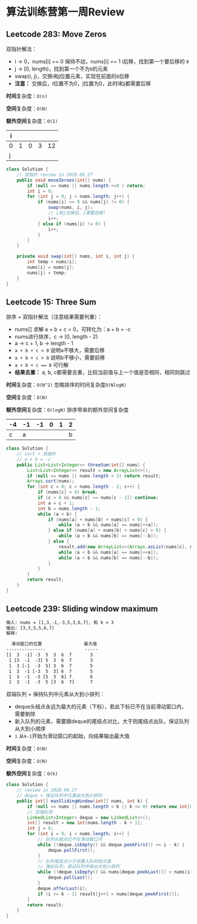 #  算法训练营第一周Review

## Leetcode 283: Move Zeros

双指针解法：

- i -> 0，nums[i] == 0 保持不动，nums[i] == 1 i后移，找到第一个要后移的 `0`
- j -> [0, length)，找到第一个不为`0`的元素
- swap(i, j)，交换i和j位置元素，实现在前面的`0`后移
- **注意：** 交换后，i位置不为0，j位置为0，此时i和j都需要后移

**时间**复杂度：`O(n)`

**空间**复杂度：`O(N)`

**额外空间**复杂度：`O(1)`

| i    |      |      |      |      |
| ---- | ---- | ---- | ---- | ---- |
| 0    | 1    | 0    | 3    | 12   |
| j    |      |      |      |      |

```java
class Solution {
    // 双指针 review in 2020.06.27
    public void moveZeroes(int[] nums) {
        if (null == nums || nums.length <=0 ) return;
        int i = 0;
        for (int j = 0; j < nums.length; j++) {
            if (nums[i] == 0 && nums[j] != 0) {
                swap(nums, i, j);
                // i和j交换后，i需要后移!
                i++;
            } else if (nums[i] != 0) {
                i++;
            }
        }
    }

    private void swap(int[] nums, int i, int j) {
        int temp = nums[i];
        nums[i] = nums[j];
        nums[j] = temp;
    }
}
```

## Leetcode 15: Three Sum

排序 + 双指针解法（注意结果需要判重）：

- nums[] 求解 a + b + c = 0，可转化为：a + b = -c
- nums进行排序，c -> [0, length - 2)
- a -> c + 1, b -> length - 1
- `a + b + c < 0` 说明a不够大，需要后移
- `a + b + c > 0` 说明b不够小，需要前移
- `a + b + c == 0` 可行解
- **结果去重：** a, b, c都需要去重，比较当前值与上一个值是否相同，相同则跳过

**时间**复杂度：`O(N^2)` 忽略排序的时间复杂度`O(NlogN)`

**空间**复杂度：`O(N)`

**额外空间**复杂度：`O(logN)` 排序带来的额外空间复杂度

| -4   | -1   | -1   | 0    | 1    | 2    |
| ---- | ---- | ---- | ---- | ---- | ---- |
| c    | a    |      |      |      | b    |

```java
class Solution {
    // sort + 双指针
    // a + b = -c
    public List<List<Integer>> threeSum(int[] nums) {
        List<List<Integer>> result = new ArrayList<>();
        if (null == nums || nums.length < 3) return result;
        Arrays.sort(nums);
        for (int c = 0; c < nums.length - 2; c++) {
            if (nums[c] > 0) break;
            if (c > 0 && nums[c] == nums[c - 1]) continue;
            int a = c + 1;
            int b = nums.length - 1;
            while (a < b) {
                if (nums[a] + nums[b] + nums[c] < 0) {
                    while (a < b && nums[a] == nums[++a]);
                } else if (nums[a] + nums[b] + nums[c] > 0) {
                    while (a < b && nums[b] == nums[--b]);
                } else {
                    result.add(new ArrayList<>(Arrays.asList(nums[c], nums[a], nums[b])));
                    while (a < b && nums[a] == nums[++a]);
                    while (a < b && nums[b] == nums[--b]);
                }
            }
        } 
        return result;
    }
}
```

## Leetcode 239: Sliding window maximum

```tex
输入: nums = [1,3,-1,-3,5,3,6,7], 和 k = 3
输出: [3,3,5,5,6,7] 
解释: 

  滑动窗口的位置                最大值
---------------               -----
[1  3  -1] -3  5  3  6  7       3
 1 [3  -1  -3] 5  3  6  7       3
 1  3 [-1  -3  5] 3  6  7       5
 1  3  -1 [-3  5  3] 6  7       5
 1  3  -1  -3 [5  3  6] 7       6
 1  3  -1  -3  5 [3  6  7]      7
```

双端队列 + 保持队列中元素从大到小排列：

- deque头结点永远为最大的元素（下标），若此下标已不在当前滑动窗口内，需要剔除
- 新入队列的元素，需要跟deque的尾结点对比，大于则尾结点出队，保证队列从大到小顺序
- `i` 从`k-1`开始为滑动窗口的起始，向结果输出最大值

**时间**复杂度：`O(N)` 

**空间**复杂度：`O(N)`

**额外空间**复杂度：`O(k)`

```java
class Solution {
    // review in 2020.06.27
    // deque + 保证队列中元素由大到小排列
    public int[] maxSlidingWindow(int[] nums, int k) {
        if (null == nums || nums.length < k || k <= 0) return new int[0];
        // 双端队列
        LinkedList<Integer> deque = new LinkedList<>();
        int[] result = new int[nums.length - k + 1];
        int j = 0;
        for (int i = 0; i < nums.length; i++) {
            // 队列头结点已不在滑动窗口内
            while (!deque.isEmpty() && deque.peekFirst() <= i - k) {
                deque.pollFirst();
            }
            // 队列尾结点小于将要入队的结点值
            // 弹出队列，保证队列中按从大到小排列
            while (!deque.isEmpty() && nums[deque.peekLast()] < nums[i]) {
                deque.pollLast();
            }
            deque.offerLast(i);
            if (i >= k - 1) result[j++] = nums[deque.peekFirst()];
        }
        return result;
    }
}
```

